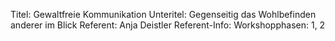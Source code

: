 Titel: Gewaltfreie Kommunikation
Unteritel: Gegenseitig das Wohlbefinden anderer im Blick
Referent: Anja Deistler
Referent-Info: 
Workshopphasen: 1, 2

